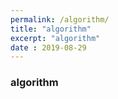```yaml
---
permalink: /algorithm/
title: "algorithm"
excerpt: "algorithm"
date : 2019-08-29
---
```


### algorithm